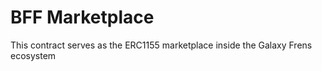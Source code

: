 # BFF Marketplace

This contract serves as the ERC1155 marketplace inside the Galaxy Frens ecosystem
